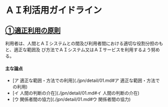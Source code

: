 # ＡＩ利活用ガイドライン

## [①適正利用の原則](./jpn/detail/01.md)

利用者は、人間とＡＩシステムとの間及び利用者間における適切な役割分担のもと、適正な範囲及
び方法でＡＩシステム又はＡＩサービスを利用するよう努める。

#### 主な論点
* [ア 適正な範囲・方法での利用](./jpn/detail/01.md#ア 適正な範囲・方法での利用)
* [イ 人間の判断の介在](./jpn/detail/01.md#イ 人間の判断の介在)
* [ウ 関係者間の協力](./jpn/detail/01.md#ウ 関係者間の協力)
